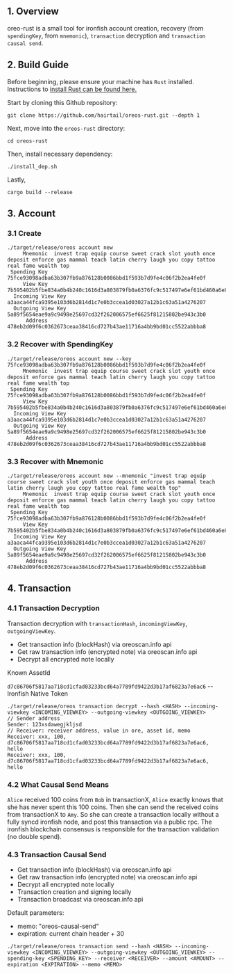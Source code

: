 ## 1. Overview

oreo-rust is a small tool for ironfish account creation, recovery (from `spendingKey`, from `mnemonic`), `transaction` decryption and `transaction causal send`.

## 2. Build Guide

Before beginning, please ensure your machine has `Rust` installed. Instructions to [install Rust can be found here.](https://www.rust-lang.org/tools/install)


Start by cloning this Github repository:
```
git clone https://github.com/hairtail/oreos-rust.git --depth 1
```

Next, move into the `oreos-rust` directory:
```
cd oreos-rust
```

Then, install necessary dependency:
```
./install_dep.sh
```

Lastly, 

```
cargo build --release
```

## 3. Account


### 3.1 Create

```
./target/release/oreos account new
     Mnemonic  invest trap equip course sweet crack slot youth once deposit enforce gas mammal teach latin cherry laugh you copy tattoo real fame wealth top
 Spending Key  75fce93098adba63b307fb9a876128b0086bbd1f593b7d9fe4c06f2b2ea4fe0f
     View Key  7b595402b5fbe834a0b4b240c1616d3a803879fb0a6376fc9c517497e6ef61bd460a6e8586ab2583080a811500d8d641f0108b1f99f54c18d7cbf32f896b60e3
  Incoming View Key  a3aaca44fca9395e103d6b2814d1c7e0b3ccea1d03027a12b1c63a51a4276207
  Outgoing View Key  5a89f5654eae9a9c9498e25697cd32f262006575ef6625f81215802be943c3b0
      Address  478eb2d09f6c0362673ceaa38416cd727b43ae11716a4bb9bd01cc5522abbba8
```

### 3.2 Recover with SpendingKey

```
./target/release/oreos account new --key 75fce93098adba63b307fb9a876128b0086bbd1f593b7d9fe4c06f2b2ea4fe0f
     Mnemonic  invest trap equip course sweet crack slot youth once deposit enforce gas mammal teach latin cherry laugh you copy tattoo real fame wealth top
 Spending Key  75fce93098adba63b307fb9a876128b0086bbd1f593b7d9fe4c06f2b2ea4fe0f
     View Key  7b595402b5fbe834a0b4b240c1616d3a803879fb0a6376fc9c517497e6ef61bd460a6e8586ab2583080a811500d8d641f0108b1f99f54c18d7cbf32f896b60e3
  Incoming View Key  a3aaca44fca9395e103d6b2814d1c7e0b3ccea1d03027a12b1c63a51a4276207
  Outgoing View Key  5a89f5654eae9a9c9498e25697cd32f262006575ef6625f81215802be943c3b0
      Address  478eb2d09f6c0362673ceaa38416cd727b43ae11716a4bb9bd01cc5522abbba8
```

### 3.3 Recover with Mnemonic

```
./target/release/oreos account new --mnemonic "invest trap equip course sweet crack slot youth once deposit enforce gas mammal teach latin cherry laugh you copy tattoo real fame wealth top"
     Mnemonic  invest trap equip course sweet crack slot youth once deposit enforce gas mammal teach latin cherry laugh you copy tattoo real fame wealth top
 Spending Key  75fce93098adba63b307fb9a876128b0086bbd1f593b7d9fe4c06f2b2ea4fe0f
     View Key  7b595402b5fbe834a0b4b240c1616d3a803879fb0a6376fc9c517497e6ef61bd460a6e8586ab2583080a811500d8d641f0108b1f99f54c18d7cbf32f896b60e3
  Incoming View Key  a3aaca44fca9395e103d6b2814d1c7e0b3ccea1d03027a12b1c63a51a4276207
  Outgoing View Key  5a89f5654eae9a9c9498e25697cd32f262006575ef6625f81215802be943c3b0
      Address  478eb2d09f6c0362673ceaa38416cd727b43ae11716a4bb9bd01cc5522abbba8
```

## 4. Transaction

### 4.1 Transaction Decryption
Transaction decryption with `transactionHash`, `incomingViewKey`, `outgoingViewKey`.
- Get transaction info (blockHash) via oreoscan.info api
- Get raw transaction info (encrypted note) via oreoscan.info api
- Decrypt all encrypted note locally

Known AssetId

`d7c86706f5817aa718cd1cfad03233bcd64a7789fd9422d3b17af6823a7e6ac6` --  Ironfish Native Token

```
./target/release/oreos transaction decrypt --hash <HASH> --incoming-viewkey <INCOMING_VIEWKEY> --outgoing-viewkey <OUTGOING_VIEWKEY>
// Sender address
Sender: 123xsdawegjkljsd
// Receiver: receiver address, value in ore, asset id, memo
Receiver: xxx, 100, d7c86706f5817aa718cd1cfad03233bcd64a7789fd9422d3b17af6823a7e6ac6, hello
Receiver: xxx, 100, d7c86706f5817aa718cd1cfad03233bcd64a7789fd9422d3b17af6823a7e6ac6, hello
```

### 4.2 What Causal Send Means
`Alice` received 100 coins from `Bob` in transactionX, `Alice` exactly knows that she has never spent this 100 coins. Then she can send the received coins from transactionX to `Amy`. So she can create a transaction locally without a fully syncd ironfish node, and post this transaction via a public rpc. The ironfish blockchain consensus is responsible for the transaction validation (no double spend).

### 4.3 Transaction Causal Send

- Get transaction info (blockHash) via oreoscan.info api
- Get raw transaction info (encrypted note) via oreoscan.info api
- Decrypt all encrypted note locally
- Transaction creation and signing locally
- Transaction broadcast via oreoscan.info api

Default parameters:
- memo: "oreos-causal-send"
- expiration: current chain header + 30

```
./target/release/oreos transaction send --hash <HASH> --incoming-viewkey <INCOMING_VIEWKEY> --outgoing-viewkey <OUTGOING_VIEWKEY> --spending-key <SPENDING_KEY> --receiver <RECEIVER> --amount <AMOUNT> --expiration <EXPIRATION> --memo <MEMO>
```

